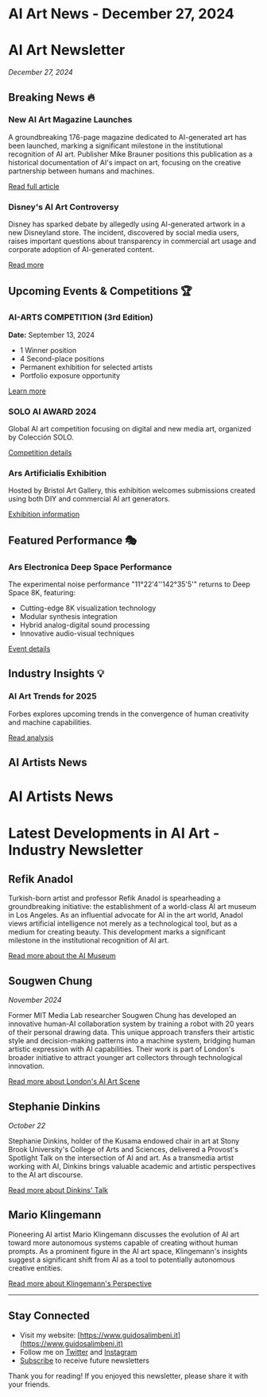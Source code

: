 
# AI Art News - December 27, 2024


# AI Art Newsletter
*December 27, 2024*

## Breaking News 🔥

### New AI Art Magazine Launches
A groundbreaking 176-page magazine dedicated to AI-generated art has been launched, marking a significant milestone in the institutional recognition of AI art. Publisher Mike Brauner positions this publication as a historical documentation of AI's impact on art, focusing on the creative partnership between humans and machines.

[Read full article](https://www.artnews.com/art-news/news/new-magazine-dedicated-to-ai-art-and-what-happens-when-humans-and-machines-get-creative-launches-1234728751/)

### Disney's AI Art Controversy
Disney has sparked debate by allegedly using AI-generated artwork in a new Disneyland store. The incident, discovered by social media users, raises important questions about transparency in commercial art usage and corporate adoption of AI-generated content.

[Read more](https://wdwnt.com/2024/12/grinch-steals-christmas-at-fort-wilderness-disneylands-use-of-ai-art-raises-eyebrows-more-daily-recap-12-24-24/)

## Upcoming Events & Competitions 🏆

### AI-ARTS COMPETITION (3rd Edition)
**Date:** September 13, 2024
- 1 Winner position
- 4 Second-place positions
- Permanent exhibition for selected artists
- Portfolio exposure opportunity

[Learn more](https://ai-arts.org/competition/)

### SOLO AI AWARD 2024
Global AI art competition focusing on digital and new media art, organized by Colección SOLO.

[Competition details](https://optimusawards.org/ai-art-competitions/)

### Ars Artificialis Exhibition
Hosted by Bristol Art Gallery, this exhibition welcomes submissions created using both DIY and commercial AI art generators.

[Exhibition information](https://photocontestdeadlines.com/photo-contest-list/ars-artificialis-ai-art-exhibition/)

## Featured Performance 🎭

### Ars Electronica Deep Space Performance
The experimental noise performance "11°22'4''142°35'5'" returns to Deep Space 8K, featuring:
- Cutting-edge 8K visualization technology
- Modular synthesis integration
- Hybrid analog-digital sound processing
- Innovative audio-visual techniques

[Event details](https://www.linkedin.com/posts/arselectronica_a-fringe-location-of-our-world-meets-the-activity-7278307371498504194-dwK8)

## Industry Insights 💡

### AI Art Trends for 2025
Forbes explores upcoming trends in the convergence of human creativity and machine capabilities.

[Read analysis](https://www.forbes.com/sites/rdaniel-foster/2024/12/23/ai-art-trends-for-2025-the-merging-of-humans-and-machines/)

## AI Artists News

# AI Artists News

# Latest Developments in AI Art - Industry Newsletter

## Refik Anadol
Turkish-born artist and professor Refik Anadol is spearheading a groundbreaking initiative: the establishment of a world-class AI art museum in Los Angeles. As an influential advocate for AI in the art world, Anadol views artificial intelligence not merely as a technological tool, but as a medium for creating beauty. This development marks a significant milestone in the institutional recognition of AI art.

[Read more about the AI Museum](https://mashable.com/article/ai-museum-los-angeles-refik-anadol)

## Sougwen Chung
*November 2024*

Former MIT Media Lab researcher Sougwen Chung has developed an innovative human-AI collaboration system by training a robot with 20 years of their personal drawing data. This unique approach transfers their artistic style and decision-making patterns into a machine system, bridging human artistic expression with AI capabilities. Their work is part of London's broader initiative to attract younger art collectors through technological innovation.

[Read more about London's AI Art Scene](https://www.cnbc.com/2024/11/28/art-in-london-the-city-wants-to-attract-younger-collectors.html)

## Stephanie Dinkins
*October 22*

Stephanie Dinkins, holder of the Kusama endowed chair in art at Stony Brook University's College of Arts and Sciences, delivered a Provost's Spotlight Talk on the intersection of AI and art. As a transmedia artist working with AI, Dinkins brings valuable academic and artistic perspectives to the AI art discourse.

[Read more about Dinkins' Talk](https://news.stonybrook.edu/university/stephanie-dinkins-discusses-intersection-of-ai-and-art-at-provosts-spotlight-talk-oct-22/)

## Mario Klingemann
Pioneering AI artist Mario Klingemann discusses the evolution of AI art toward more autonomous systems capable of creating without human prompts. As a prominent figure in the AI art space, Klingemann's insights suggest a significant shift from AI as a tool to potentially autonomous creative entities.

[Read more about Klingemann's Perspective](https://www.ccn.com/news/technology/ai-art-past-and-future-mario-klingemann/)

---

## Stay Connected
- Visit my website: [https://www.guidosalimbeni.it](https://www.guidosalimbeni.it)
- Follow me on [Twitter](https://twitter.com/guidosalimbeni) and [Instagram](https://instagram.com/guidosalimbeni)
- [Subscribe](https://www.guidosalimbeni.it/blog.html) to receive future newsletters

Thank you for reading! If you enjoyed this newsletter, please share it with your friends.
